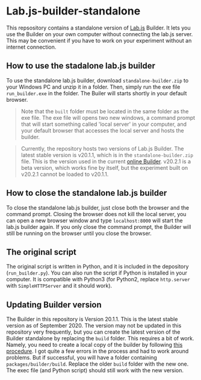 # Lab.js-builder-standalone

This repsository contains a standalone version of [Lab.js](https://lab.js.org/) Builder. It lets you use the Builder on your own computer without connecting the lab.js server. This may be convenient if you have to work on your experiment without an internet connection. 

## How to use the stadalone lab.js builder
To use the standalone lab.js builder, download `standalone-builder.zip` to your Windows PC and unzip it in a folder. Then, simply run the exe file `run_builder.exe` in the folder. The Builer will starts shortly in your default browser. 

>Note that the `built` folder must be located in the same folder as the exe file. The exe file will opens two new windows, a command prompt that will start something called 'local server' in your computer, and your default browser that accesses the local server and hosts the builder.

>Currently, the repository hosts two versions of Lab.js Builder. The latest stable version is v20.1.1, which is in the `standalone-builder.zip` file. This is the version used in the current [online Builder](https://labjs.felixhenninger.com/). v20.2.1 is a beta version, which works fine by itself, but the experiment built on v20.2.1 cannot be loaded to v20.1.1. 

## How to close the standalone lab.js builder
To close the standalone lab.js builder, just close both the browser and the command prompt. Closing the browser does not kill the local server, you can open a new browser window and type `localhost:8000` will  start the lab.js builder again. If you only close the command prompt, the Builder will still be running on the browser until you close the browser.

## The original script
The original script is written in Python, and it is included in the depository (`run_builder.py`). You can also run the script if Python is installed in your computer. It is compatible with Python3 (for Python2, replace `http.server` with `SimpleHTTPServer` and it should work).

## Updating Builder version
The Builder in this repository is Version 20.1.1. This is the latest stable version as of September 2020. The version may not be updated in this repository very frequently, but you can create the latest version of the Builder standalone by replacing the `build` folder. This requires a bit of work. Namely, you need to create a local copy of the builder by following [this procedure](https://labjs.readthedocs.io/en/latest/meta/contribute/build.html). I got quite a few errors in the process and had to work around problems. But if successful, you will have a folder containing `packages/builder/build`. Replace the older `build` folder with the new one. The exec file (and Python script) should still work with the new version.

